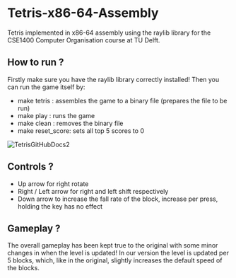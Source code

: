 # Tetris-x86-64-Assembly
Tetris implemented in x86-64 assembly using the raylib library for the CSE1400 Computer Organisation course at TU Delft.

## How to run ?
Firstly make sure you have the raylib library correctly installed!
Then you can run the game itself by:

- make tetris : assembles the game to a binary file (prepares the file to be run)
- make play : runs the game
- make clean : removes the binary file
- make reset_score: sets all top 5 scores to 0

![TetrisGitHubDocs2](https://github.com/user-attachments/assets/3306e353-c06e-499f-98a6-e1adbfb6eb65)

## Controls ?
- Up arrow for right rotate
- Right / Left arrow for right and left shift respectively
- Down arrow to increase the fall rate of the block, increase per press, holding the key has no effect

## Gameplay ?
The overall gameplay has been kept true to the original with some minor changes in when the level is updated!
In our version the level is updated per 5 blocks, which, like in the original, slightly increases the default 
speed of the blocks.
